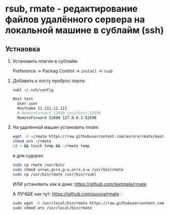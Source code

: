 # rsub, rmate - редактирование файлов удалённого сервера на локальной машине в сублайм (ssh)

## Устнаовка

1.  Установить плагин в сублайм:

    Preference -> Packag Control -> `install` -> `rsub`

2.  Добавить к хосту проброс порта: 

    `subl ~/.ssh/config`

    ```sh
    Host test
      User user
      Hostname 11.111.11.111
      # RemoteForward 52698 localhost:52698
      RemoteForward 52698 127.0.0.1:52698
    ```

3.  На удалённой машин установить rmate:

    ```sh
    wget -O ~/rmate https://raw.githubusercontent.com/aurora/rmate/master/rmate
    chmod u+x ~/rmate
    cd ~ && touch temp && ~/rmate temp
    ```

    и для судорес

    ```sh
    sudo cp rmate /usr/bin/
    sudo chmod u+rwx,g+rx,g-w,o+rx,o-w /usr/bin/rmate
    sudo cp /usr/bin/rmate /usr/bin/rsubl
    ```

    ИЛИ установить как в доке: https://github.com/textmate/rmate

    А ЛУЧШЕ как тут: https://github.com/aurora/rmate :

    ```sh
    sudo wget -O /usr/local/bin/rmate https://raw.githubusercontent.com/aurora/rmate/master/rmate
    sudo chmod a+x /usr/local/bin/rmate
    ```
